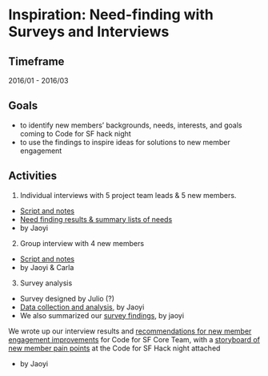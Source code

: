 # Inspiration: Need-finding with Surveys and Interviews

## Timeframe

2016/01 - 2016/03

## Goals 

* to identify new members’ backgrounds, needs, interests, and goals coming to Code for SF hack night
* to use the findings to inspire ideas for solutions to new member engagement

## Activities  

1. Individual interviews with 5 project team leads & 5 new members. 
 * [Script and notes](./IndividualInterviews_ProjectLeads-NewMembers-GovRep_ScriptsandNotes_20160224.pdf)
 * [Need finding results & summary lists of needs](./IndividualInterviews_ProjectLeads-NewMembers-GovRep_Findings_20160224.pdf)
 * by Jaoyi

2. Group interview with 4 new members
 * [Script and notes](./GroupInterviews_%20NewMembers_Notes_20160317.pdf)
 * by Jaoyi & Carla

3. Survey analysis
 * Survey designed by Julio (?) 
 * [Data collection and analysis](./original-docs/MemberSurvey_Data-Analysis_20160308.xlsb), by Jaoyi
 * We also summarized our [survey findings](./MemberSurvey_Findings_20160308.pdf), by jaoyi

We wrote up our interview results and [recommendations for new member engagement improvements](./NewMemberEngagementRecommendations_Writeup_20160317.pdf) for Code for SF Core Team, with a [storyboard of new member pain points](./NewMemberPainPoints_StoryBoard_20160317.png) at the Code for SF Hack night attached  
* by Jaoyi
